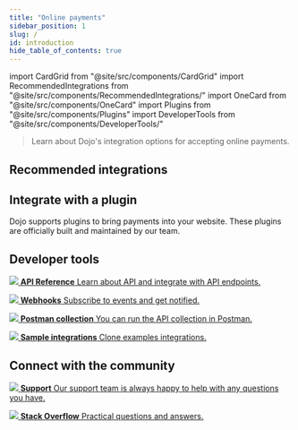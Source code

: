 ```yaml
---
title: "Online payments"
sidebar_position: 1
slug: /
id: introduction
hide_table_of_contents: true
---
```


import CardGrid from "@site/src/components/CardGrid"
import RecommendedIntegrations from "@site/src/components/RecommendedIntegrations/"
import OneCard from "@site/src/components/OneCard"
import Plugins from "@site/src/components/Plugins"
import DeveloperTools from "@site/src/components/DeveloperTools/"

>Learn about Dojo's integration options for accepting online payments.

## Recommended integrations

<RecommendedIntegrations/>

<OneCard/>

## Integrate with a plugin

Dojo supports plugins to bring payments into your website. These plugins are officially built and maintained by our team.

<Plugins/>

## Developer tools

<CardGrid home>

[![](/images/dojo-icons/TerminalWindow.svg) **API Reference** Learn about API and integrate with API endpoints.](/api)

[![](/images/dojo-icons/AnchorSimple.svg) **Webhooks** Subscribe to events and get notified.](/development-resources/webhooks.md)

[![](/images/dojo-icons/Rocket.svg) **Postman collection** You can run the API collection in Postman.](https://app.getpostman.com/run-collection/16735701-7fe64908-9da4-4c17-b78d-80a1f41b4295?action=collection%2Ffork&collection-url=entityId%3D16735701-7fe64908-9da4-4c17-b78d-80a1f41b4295%26entityType%3Dcollection%26workspaceId%3Dfdd152df-0154-428c-aeb4-1b90e46b8523"class="stretched-link)

[![](/images/dojo-icons/Copy.svg) **Sample integrations** Clone examples integrations.](https://github.com/dojo-engineering/dojo-samples)

</CardGrid>

## Connect with the community

<CardGrid home>

[![](/images/dojo-icons/Headset.svg) **Support** Our support team is always happy to help with any questions you have.](https://support.dojo.tech/hc/en-gb)

[![](/images/dojo-icons/Message.svg) **Stack Overflow** Practical questions and answers.](https://stackoverflow.com/tags/dojo.tech)

</CardGrid>